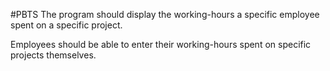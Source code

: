 #PBTS 
The program should display the working-hours a specific employee spent on a specific project.

Employees should be able to enter their working-hours spent on specific projects themselves.